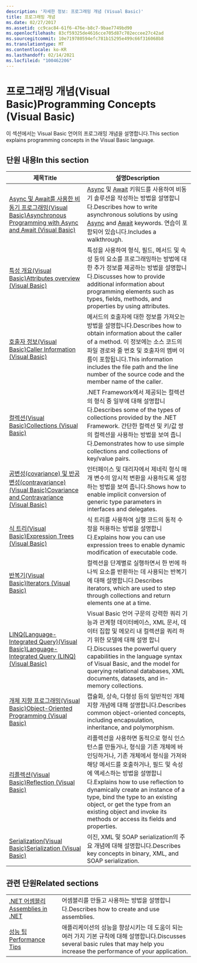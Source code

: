 ```yaml
---
description: '자세한 정보: 프로그래밍 개념 (Visual Basic)'
title: 프로그래밍 개념
ms.date: 02/27/2017
ms.assetid: cc9cac84-61f6-476e-b8c7-9bae7749bd90
ms.openlocfilehash: 83cf59325de4616cce705d87c702eccee27c42ad
ms.sourcegitcommit: 10e719780594efc781b15295e499c66f316068b8
ms.translationtype: MT
ms.contentlocale: ko-KR
ms.lasthandoff: 02/14/2021
ms.locfileid: "100462206"
---
```

# <a name="programming-concepts-visual-basic"></a><span data-ttu-id="a1845-103">프로그래밍 개념(Visual Basic)</span><span class="sxs-lookup"><span data-stu-id="a1845-103">Programming Concepts (Visual Basic)</span></span>

<span data-ttu-id="a1845-104">이 섹션에서는 Visual Basic 언어의 프로그래밍 개념을 설명합니다.</span><span class="sxs-lookup"><span data-stu-id="a1845-104">This section explains programming concepts in the Visual Basic language.</span></span>

## <a name="in-this-section"></a><span data-ttu-id="a1845-105">단원 내용</span><span class="sxs-lookup"><span data-stu-id="a1845-105">In this section</span></span>

|<span data-ttu-id="a1845-106">제목</span><span class="sxs-lookup"><span data-stu-id="a1845-106">Title</span></span>|<span data-ttu-id="a1845-107">설명</span><span class="sxs-lookup"><span data-stu-id="a1845-107">Description</span></span>|
|-----------|-----------------|
|[<span data-ttu-id="a1845-108">Async 및 Await를 사용한 비동기 프로그래밍(Visual Basic)</span><span class="sxs-lookup"><span data-stu-id="a1845-108">Asynchronous Programming with Async and Await (Visual Basic)</span></span>](async/index.md)|<span data-ttu-id="a1845-109">[Async](../../language-reference/modifiers/async.md) 및 [Await](../../language-reference/operators/await-operator.md) 키워드를 사용하여 비동기 솔루션을 작성하는 방법을 설명합니다.</span><span class="sxs-lookup"><span data-stu-id="a1845-109">Describes how to write asynchronous solutions by using [Async](../../language-reference/modifiers/async.md) and [Await](../../language-reference/operators/await-operator.md) keywords.</span></span> <span data-ttu-id="a1845-110">연습이 포함되어 있습니다.</span><span class="sxs-lookup"><span data-stu-id="a1845-110">Includes a walkthrough.</span></span>|
|[<span data-ttu-id="a1845-111">특성 개요(Visual Basic)</span><span class="sxs-lookup"><span data-stu-id="a1845-111">Attributes overview (Visual Basic)</span></span>](attributes/index.md)|<span data-ttu-id="a1845-112">특성을 사용하여 형식, 필드, 메서드 및 속성 등의 요소를 프로그래밍하는 방법에 대한 추가 정보를 제공하는 방법을 설명합니다.</span><span class="sxs-lookup"><span data-stu-id="a1845-112">Discusses how to provide additional information about programming elements such as types, fields, methods, and properties by using attributes.</span></span>|
|[<span data-ttu-id="a1845-113">호출자 정보(Visual Basic)</span><span class="sxs-lookup"><span data-stu-id="a1845-113">Caller Information (Visual Basic)</span></span>](caller-information.md)|<span data-ttu-id="a1845-114">메서드의 호출자에 대한 정보를 가져오는 방법을 설명합니다.</span><span class="sxs-lookup"><span data-stu-id="a1845-114">Describes how to obtain information about the caller of a method.</span></span> <span data-ttu-id="a1845-115">이 정보에는 소스 코드의 파일 경로와 줄 번호 및 호출자의 멤버 이름이 포함됩니다.</span><span class="sxs-lookup"><span data-stu-id="a1845-115">This information includes the file path and the line number of the source code and the member name of the caller.</span></span>|
|[<span data-ttu-id="a1845-116">컬렉션(Visual Basic)</span><span class="sxs-lookup"><span data-stu-id="a1845-116">Collections (Visual Basic)</span></span>](collections.md)|<span data-ttu-id="a1845-117">.NET Framework에서 제공되는 컬렉션의 형식 중 일부에 대해 설명합니다.</span><span class="sxs-lookup"><span data-stu-id="a1845-117">Describes some of the types of collections provided by the .NET Framework.</span></span> <span data-ttu-id="a1845-118">간단한 컬렉션 및 키/값 쌍의 컬렉션을 사용하는 방법을 보여 줍니다.</span><span class="sxs-lookup"><span data-stu-id="a1845-118">Demonstrates how to use simple collections and collections of key/value pairs.</span></span>|
|[<span data-ttu-id="a1845-119">공변성(covariance) 및 반공변성(contravariance)(Visual Basic)</span><span class="sxs-lookup"><span data-stu-id="a1845-119">Covariance and Contravariance (Visual Basic)</span></span>](covariance-contravariance/index.md)|<span data-ttu-id="a1845-120">인터페이스 및 대리자에서 제네릭 형식 매개 변수의 암시적 변환을 사용하도록 설정하는 방법을 보여 줍니다.</span><span class="sxs-lookup"><span data-stu-id="a1845-120">Shows how to enable implicit conversion of generic type parameters in interfaces and delegates.</span></span>|
|[<span data-ttu-id="a1845-121">식 트리(Visual Basic)</span><span class="sxs-lookup"><span data-stu-id="a1845-121">Expression Trees (Visual Basic)</span></span>](expression-trees/index.md)|<span data-ttu-id="a1845-122">식 트리를 사용하여 실행 코드의 동적 수정을 허용하는 방법을 설명합니다.</span><span class="sxs-lookup"><span data-stu-id="a1845-122">Explains how you can use expression trees to enable dynamic modification of executable code.</span></span>|
|[<span data-ttu-id="a1845-123">반복기(Visual Basic)</span><span class="sxs-lookup"><span data-stu-id="a1845-123">Iterators (Visual Basic)</span></span>](iterators.md)|<span data-ttu-id="a1845-124">컬렉션을 단계별로 실행하면서 한 번에 하나씩 요소를 반환하는 데 사용되는 반복기에 대해 설명합니다.</span><span class="sxs-lookup"><span data-stu-id="a1845-124">Describes iterators, which are used to step through collections and return elements one at a time.</span></span>|
|[<span data-ttu-id="a1845-125">LINQ(Language-Integrated Query)(Visual Basic)</span><span class="sxs-lookup"><span data-stu-id="a1845-125">Language-Integrated Query (LINQ) (Visual Basic)</span></span>](linq/index.md)|<span data-ttu-id="a1845-126">Visual Basic 언어 구문의 강력한 쿼리 기능과 관계형 데이터베이스, XML 문서, 데이터 집합 및 메모리 내 컬렉션을 쿼리 하기 위한 모델에 대해 설명 합니다.</span><span class="sxs-lookup"><span data-stu-id="a1845-126">Discusses the powerful query capabilities in the language syntax of Visual Basic, and the model for querying relational databases, XML documents, datasets, and in-memory collections.</span></span>|
|[<span data-ttu-id="a1845-127">개체 지향 프로그래밍(Visual Basic)</span><span class="sxs-lookup"><span data-stu-id="a1845-127">Object-Oriented Programming (Visual Basic)</span></span>](object-oriented-programming.md)|<span data-ttu-id="a1845-128">캡슐화, 상속, 다형성 등의 일반적인 개체 지향 개념에 대해 설명합니다.</span><span class="sxs-lookup"><span data-stu-id="a1845-128">Describes common object-oriented concepts, including encapsulation, inheritance, and polymorphism.</span></span>|
|[<span data-ttu-id="a1845-129">리플렉션(Visual Basic)</span><span class="sxs-lookup"><span data-stu-id="a1845-129">Reflection (Visual Basic)</span></span>](reflection.md)|<span data-ttu-id="a1845-130">리플렉션을 사용하면 동적으로 형식 인스턴스를 만들거나, 형식을 기존 개체에 바인딩하거나, 기존 개체에서 형식을 가져와 해당 메서드를 호출하거나, 필드 및 속성에 액세스하는 방법을 설명합니다.</span><span class="sxs-lookup"><span data-stu-id="a1845-130">Explains how to use reflection to dynamically create an instance of a type, bind the type to an existing object, or get the type from an existing object and invoke its methods or access its fields and properties.</span></span>|
|[<span data-ttu-id="a1845-131">Serialization(Visual Basic)</span><span class="sxs-lookup"><span data-stu-id="a1845-131">Serialization (Visual Basic)</span></span>](serialization/index.md)|<span data-ttu-id="a1845-132">이진, XML 및 SOAP serialization의 주요 개념에 대해 설명합니다.</span><span class="sxs-lookup"><span data-stu-id="a1845-132">Describes key concepts in binary, XML, and SOAP serialization.</span></span>|

## <a name="related-sections"></a><span data-ttu-id="a1845-133">관련 단원</span><span class="sxs-lookup"><span data-stu-id="a1845-133">Related sections</span></span>

|||
|---|---|
|[<span data-ttu-id="a1845-134">.NET 어셈블리</span><span class="sxs-lookup"><span data-stu-id="a1845-134">Assemblies in .NET</span></span>](../../../standard/assembly/index.md)|<span data-ttu-id="a1845-135">어셈블리를 만들고 사용하는 방법을 설명합니다.</span><span class="sxs-lookup"><span data-stu-id="a1845-135">Describes how to create and use assemblies.</span></span>|
|[<span data-ttu-id="a1845-136">성능 팁</span><span class="sxs-lookup"><span data-stu-id="a1845-136">Performance Tips</span></span>](../../../framework/performance/performance-tips.md) | <span data-ttu-id="a1845-137">애플리케이션의 성능을 향상시키는 데 도움이 되는 여러 가지 기본 규칙에 대해 설명합니다.</span><span class="sxs-lookup"><span data-stu-id="a1845-137">Discusses several basic rules that may help you increase the performance of your application.</span></span>|
